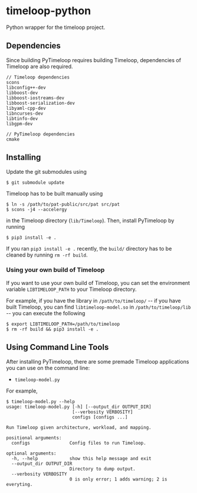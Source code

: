 # timeloop-python
Python wrapper for the timeloop project.

## Dependencies
Since building PyTimeloop requires building Timeloop, dependencies of
Timeloop are also required.
```
// Timeloop dependencies
scons
libconfig++-dev
libboost-dev
libboost-iostreams-dev
libboost-serialization-dev
libyaml-cpp-dev
libncurses-dev
libtinfo-dev
libgpm-dev

// PyTimeloop dependencies
cmake
```

## Installing
Update the git submodules using
```
$ git submodule update
```
Timeloop has to be built manually using
```
$ ln -s /path/to/pat-public/src/pat src/pat
$ scons -j4 --accelergy
```
in the Timeloop directory (`lib/Timeloop`).
Then, install PyTimeloop by running
```
$ pip3 install -e .
```
If you ran `pip3 install -e .` recently, the `build/` directory has to be
cleaned by running `rm -rf build`.

### Using your own build of Timeloop
If you want to use your own build of Timeloop, you can set the environment
variable `LIBTIMELOOP_PATH` to your Timeloop directory.

For example, if you have the library in `/path/to/timeloop/` -- if you have 
built Timeloop, you can find `libtimeloop-model.so` in `/path/to/timeloop/lib`
-- you can execute the following
```
$ export LIBTIMELOOP_PATH=/path/to/timeloop
$ rm -rf build && pip3 install -e .
```

## Using Command Line Tools
After installing PyTimeloop, there are some premade Timeloop applications you
can use on the command line:
- `timeloop-model.py`

For example,
```
$ timeloop-model.py --help
usage: timeloop-model.py [-h] [--output_dir OUTPUT_DIR]
                         [--verbosity VERBOSITY]
                         configs [configs ...]

Run Timeloop given architecture, workload, and mapping.

positional arguments:
  configs               Config files to run Timeloop.

optional arguments:
  -h, --help            show this help message and exit
  --output_dir OUTPUT_DIR
                        Directory to dump output.
  --verbosity VERBOSITY
                        0 is only error; 1 adds warning; 2 is everyting.
```
